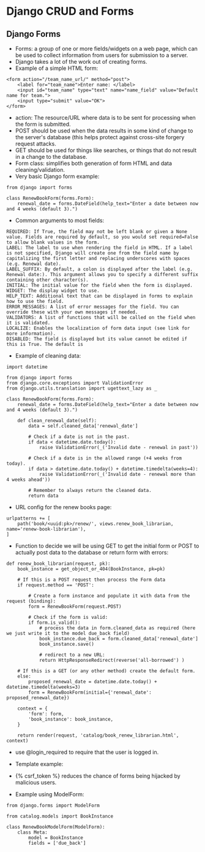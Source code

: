 # Django CRUD and Forms


## Django Forms

- Forms: a group of one or more fields/widgets on a web page, which can be used to collect information from users for submission to a server.
- Django takes a lot of the work out of creating forms. 
- Example of a simple HTML form:
```
<form action="/team_name_url/" method="post">
    <label for="team_name">Enter name: </label>
    <input id="team_name" type="text" name="name_field" value="Default name for team.">
    <input type="submit" value="OK">
</form>
```
- action: The resource/URL where data is to be sent for processing when the form is submitted.
- POST should be used when the data results in some kind of change to the server's database (this helps protect against cross-site forgery request attacks. 
- GET should be used for things like searches, or things that do not result in a change to the database. 
- Form class: simplifies both generation of form HTML and data cleaning/validation.
- Very basic Django form example:
```
from django import forms

class RenewBookForm(forms.Form):
    renewal_date = forms.DateField(help_text="Enter a date between now and 4 weeks (default 3).")
```
- Common arguments to most fields:
```
REQUIRED: If True, the field may not be left blank or given a None value. Fields are required by default, so you would set required=False to allow blank values in the form.
LABEL: The label to use when rendering the field in HTML. If a label is not specified, Django will create one from the field name by capitalizing the first letter and replacing underscores with spaces (e.g. Renewal date).
LABEL_SUFFIX: By default, a colon is displayed after the label (e.g. Renewal date:). This argument allows you to specify a different suffix containing other character(s).
INITIAL: The initial value for the field when the form is displayed.
WIDGET: The display widget to use.
HELP_TEXT: Additional text that can be displayed in forms to explain how to use the field.
ERROR_MESSAGES: A list of error messages for the field. You can override these with your own messages if needed.
VALIDATORS: A list of functions that will be called on the field when it is validated.
LOCALIZE: Enables the localization of form data input (see link for more information).
DISABLED: The field is displayed but its value cannot be edited if this is True. The default is
```
- Example of cleaning data:
```
import datetime

from django import forms
from django.core.exceptions import ValidationError
from django.utils.translation import ugettext_lazy as _

class RenewBookForm(forms.Form):
    renewal_date = forms.DateField(help_text="Enter a date between now and 4 weeks (default 3).")

    def clean_renewal_date(self):
        data = self.cleaned_data['renewal_date']

        # Check if a date is not in the past.
        if data < datetime.date.today():
            raise ValidationError(_('Invalid date - renewal in past'))

        # Check if a date is in the allowed range (+4 weeks from today).
        if data > datetime.date.today() + datetime.timedelta(weeks=4):
            raise ValidationError(_('Invalid date - renewal more than 4 weeks ahead'))

        # Remember to always return the cleaned data.
        return data
```
- URL config for the renew books page:
```
urlpatterns += [
    path('book/<uuid:pk>/renew/', views.renew_book_librarian, name='renew-book-librarian'),
]
```
- Function to decide we will be using GET to get the initial form or POST to actually post data to the database or return form with errors:
```
def renew_book_librarian(request, pk):
    book_instance = get_object_or_404(BookInstance, pk=pk)

    # If this is a POST request then process the Form data
    if request.method == 'POST':

        # Create a form instance and populate it with data from the request (binding):
        form = RenewBookForm(request.POST)

        # Check if the form is valid:
        if form.is_valid():
            # process the data in form.cleaned_data as required (here we just write it to the model due_back field)
            book_instance.due_back = form.cleaned_data['renewal_date']
            book_instance.save()

            # redirect to a new URL:
            return HttpResponseRedirect(reverse('all-borrowed') )

    # If this is a GET (or any other method) create the default form.
    else:
        proposed_renewal_date = datetime.date.today() + datetime.timedelta(weeks=3)
        form = RenewBookForm(initial={'renewal_date': proposed_renewal_date})

    context = {
        'form': form,
        'book_instance': book_instance,
    }

    return render(request, 'catalog/book_renew_librarian.html', context)
```
- use @login_required to require that the user is logged in.
- Template example:

- {% csrf_token %} reduces the chance of forms being hijacked by malicious users.
- Example using ModelForm:
```
from django.forms import ModelForm

from catalog.models import BookInstance

class RenewBookModelForm(ModelForm):
    class Meta:
        model = BookInstance
        fields = ['due_back']
```
